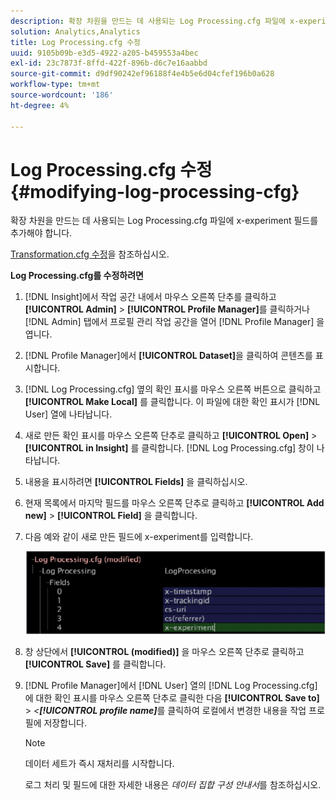 ```yaml
---
description: 확장 차원을 만드는 데 사용되는 Log Processing.cfg 파일에 x-experiment 필드를 추가해야 합니다.
solution: Analytics,Analytics
title: Log Processing.cfg 수정
uuid: 9105b09b-e3d5-4922-a205-b459553a4bec
exl-id: 23c7873f-8ffd-422f-896b-d6c7e16aabbd
source-git-commit: d9df90242ef96188f4e4b5e6d04cfef196b0a628
workflow-type: tm+mt
source-wordcount: '186'
ht-degree: 4%

---
```


# Log Processing.cfg 수정{#modifying-log-processing-cfg}

확장 차원을 만드는 데 사용되는 Log Processing.cfg 파일에 x-experiment 필드를 추가해야 합니다.

[Transformation.cfg 수정](../../../home/c-undst-ctrld-exp/c-vw-rslts/t-mod-trfmtn.md#task-d61b02853a82492c9a76e3c5fe8a3fb6)을 참조하십시오.

**Log Processing.cfg를 수정하려면**

1. [!DNL Insight]에서 작업 공간 내에서 마우스 오른쪽 단추를 클릭하고 **[!UICONTROL Admin]** > **[!UICONTROL Profile Manager]**&#x200B;를 클릭하거나 [!DNL Admin] 탭에서 프로필 관리 작업 공간을 열어 [!DNL Profile Manager] 을 엽니다.
1. [!DNL Profile Manager]에서 **[!UICONTROL Dataset]**&#x200B;을 클릭하여 콘텐츠를 표시합니다.
1. [!DNL Log Processing.cfg] 옆의 확인 표시를 마우스 오른쪽 버튼으로 클릭하고 **[!UICONTROL Make Local]** 를 클릭합니다. 이 파일에 대한 확인 표시가 [!DNL User] 열에 나타납니다.
1. 새로 만든 확인 표시를 마우스 오른쪽 단추로 클릭하고 **[!UICONTROL Open]** > **[!UICONTROL in Insight]** 를 클릭합니다. [!DNL Log Processing.cfg] 창이 나타납니다.
1. 내용을 표시하려면 **[!UICONTROL Fields]** 을 클릭하십시오.
1. 현재 목록에서 마지막 필드를 마우스 오른쪽 단추로 클릭하고 **[!UICONTROL Add new]** > **[!UICONTROL Field]** 을 클릭합니다.
1. 다음 예와 같이 새로 만든 필드에 x-experiment를 입력합니다.

   ![단계 정보](assets/logprocessing.png)

1. 창 상단에서 **[!UICONTROL (modified)]** 을 마우스 오른쪽 단추로 클릭하고 **[!UICONTROL Save]** 를 클릭합니다.
1. [!DNL Profile Manager]에서 [!DNL User] 열의 [!DNL Log Processing.cfg]에 대한 확인 표시를 마우스 오른쪽 단추로 클릭한 다음 **[!UICONTROL Save to]** > *&lt;**[!UICONTROL profile name]***&#x200B;를 클릭하여 로컬에서 변경한 내용을 작업 프로필에 저장합니다.

   >[!NOTE]
   >
   >데이터 세트가 즉시 재처리를 시작합니다.

   로그 처리 및 필드에 대한 자세한 내용은 *데이터 집합 구성 안내서*&#x200B;를 참조하십시오.
